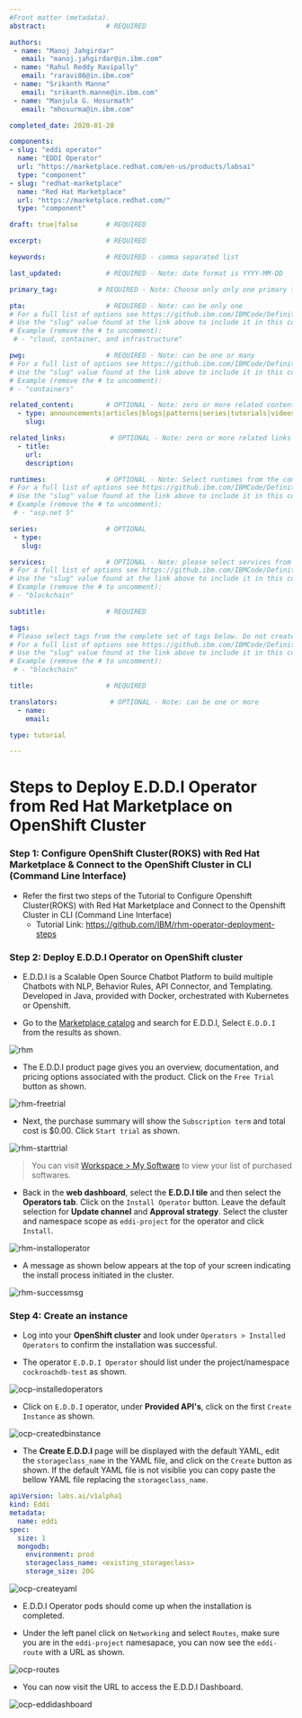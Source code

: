 ```yaml
---
#Front matter (metadata).
abstract:               # REQUIRED

authors:
 - name: "Manoj Jahgirdar"
   email: "manoj.jahgirdar@in.ibm.com"
 - name: "Rahul Reddy Ravipally"
   email: "raravi86@in.ibm.com"
 - name: "Srikanth Manne"
   email: "srikanth.manne@in.ibm.com"
 - name: "Manjula G. Hosurmath"
   email: "mhosurma@in.ibm.com"

completed_date: 2020-01-20

components:
- slug: "eddi operator"
  name: "EDDI Operator"
  url: "https://marketplace.redhat.com/en-us/products/labsai"
  type: "component"
- slug: "redhat-marketplace"
  name: "Red Hat Marketplace"
  url: "https://marketplace.redhat.com/"
  type: "component"

draft: true|false       # REQUIRED

excerpt:                # REQUIRED

keywords:               # REQUIRED - comma separated list

last_updated:           # REQUIRED - Note: date format is YYYY-MM-DD

primary_tag:          # REQUIRED - Note: Choose only only one primary tag. Multiple primary tags will result in automation failure. Additional non-primary tags can be added below.

pta:                    # REQUIRED - Note: can be only one
# For a full list of options see https://github.ibm.com/IBMCode/Definitions/blob/master/primary-technology-area.yml
# Use the "slug" value found at the link above to include it in this content.
# Example (remove the # to uncomment):
 # - "cloud, container, and infrastructure"

pwg:                    # REQUIRED - Note: can be one or many
# For a full list of options see https://github.ibm.com/IBMCode/Definitions/blob/master/portfolio-working-group.yml
# Use the "slug" value found at the link above to include it in this content.
# Example (remove the # to uncomment):
# - "containers"

related_content:        # OPTIONAL - Note: zero or more related content
  - type: announcements|articles|blogs|patterns|series|tutorials|videos
    slug:

related_links:           # OPTIONAL - Note: zero or more related links
  - title:
    url:
    description:

runtimes:               # OPTIONAL - Note: Select runtimes from the complete set of runtimes below. Do not create new runtimes. Only use runtimes specifically in use by your content.
# For a full list of options see https://github.ibm.com/IBMCode/Definitions/blob/master/runtimes.yml
# Use the "slug" value found at the link above to include it in this content.
# Example (remove the # to uncomment):
 # - "asp.net 5"

series:                 # OPTIONAL
 - type:
   slug:

services:               # OPTIONAL - Note: please select services from the complete set of services below. Do not create new services. Only use services specifically in use by your content.
# For a full list of options see https://github.ibm.com/IBMCode/Definitions/blob/master/services.yml
# Use the "slug" value found at the link above to include it in this content.
# Example (remove the # to uncomment):
# - "blockchain"

subtitle:               # REQUIRED

tags:
# Please select tags from the complete set of tags below. Do not create new tags. Only use tags specifically targeted for your content. If your content could match all tags (for example cloud, hybrid, and on-prem) then do not tag it with those tags. Less is more.
# For a full list of options see https://github.ibm.com/IBMCode/Definitions/blob/master/tags.yml
# Use the "slug" value found at the link above to include it in this content.
# Example (remove the # to uncomment):
 # - "blockchain"

title:                  # REQUIRED

translators:             # OPTIONAL - Note: can be one or more
  - name:
    email:

type: tutorial

---
```


# Steps to Deploy E.D.D.I Operator from Red Hat Marketplace on OpenShift Cluster

### Step 1: Configure OpenShift Cluster(ROKS) with Red Hat Marketplace & Connect to the OpenShift Cluster in CLI (Command Line Interface)

- Refer the first two steps of the Tutorial to Configure Openshift Cluster(ROKS) with Red Hat Marketplace and Connect to the Openshift Cluster in CLI (Command Line Interface)
    - Tutorial Link: <https://github.com/IBM/rhm-operator-deployment-steps>

### Step 2: Deploy E.D.D.I Operator on OpenShift cluster

- E.D.D.I is a Scalable Open Source Chatbot Platform to build multiple Chatbots with NLP, Behavior Rules, API Connector, and Templating. Developed in Java, provided with Docker, orchestrated with Kubernetes or Openshift.

- Go to the [Marketplace catalog](https://marketplace.redhat.com/en-us) and search for E.D.D.I, Select `E.D.D.I` from the results as shown.

![rhm](doc/source/images/rhmeddi.png)

- The E.D.D.I product page gives you an overview, documentation, and pricing options associated with the product. Click on the `Free Trial` button as shown.

![rhm-freetrial](doc/source/images/rhmeddifreetrial.png)

- Next, the purchase summary will show the `Subscription term` and total cost is $0.00. Click `Start trial` as shown.

![rhm-starttrial](doc/source/images/rhmstarttrial.png)

> You can visit [Workspace > My Software](https://marketplace.redhat.com/en-us/workspace/software) to view your list of purchased softwares.

- Back in the **web dashboard**, select the **E.D.D.I tile** and then select the **Operators tab**. Click on the `Install Operator` button. Leave the default selection for **Update channel** and **Approval strategy**. Select the cluster and namespace scope as `eddi-project` for the operator and click `Install`.

![rhm-installoperator](doc/source/images/rhminstalloperator.png)

- A message as shown below appears at the top of your screen indicating the install process initiated in the cluster.

![rhm-successmsg](doc/source/images/rhmsuccessmsg.png)

### Step 4: Create an instance

- Log into your **OpenShift cluster** and look under `Operators > Installed Operators` to confirm the installation was successful.

- The operator `E.D.D.I Operator` should list under the project/namespace `cockroachdb-test` as shown.

![ocp-installedoperators](doc/source/images/ocpinstalledoperators.png)

- Click on `E.D.D.I` operator, under **Provided API's**, click on the first `Create Instance` as shown.

![ocp-createdbinstance](doc/source/images/ocpcreateinstance.png)

- The **Create E.D.D.I** page will be displayed with the default YAML, edit the `storageclass_name` in the YAML file, and click on the `Create` button as shown. If the default YAML file is not visiblie you can copy paste the bellow YAML file replacing the `storageclass_name`.

```yaml
apiVersion: labs.ai/v1alpha1
kind: Eddi
metadata:
  name: eddi
spec:
  size: 1
  mongodb:
    environment: prod
    storageclass_name: <existing_storageclass>
    storage_size: 20G
```

![ocp-createyaml](doc/source/images/ocpcreateyml.png)

- E.D.D.I Operator pods should come up when the installation is completed.

- Under the left panel click on `Networking` and select `Routes`, make sure you are in the `eddi-project` namesapace, you can now see the `eddi-route` with a URL as shown.

![ocp-routes](doc/source/images/ocproutes.png)

- You can now visit the URL to access the E.D.D.I Dashboard.

![ocp-eddidashboard](doc/source/images/eddidashboard.png)